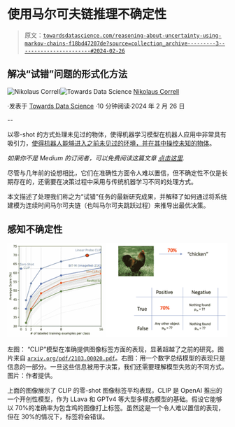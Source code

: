 # 使用马尔可夫链推理不确定性

> 原文：[`towardsdatascience.com/reasoning-about-uncertainty-using-markov-chains-f18bd47207de?source=collection_archive---------3-----------------------#2024-02-26`](https://towardsdatascience.com/reasoning-about-uncertainty-using-markov-chains-f18bd47207de?source=collection_archive---------3-----------------------#2024-02-26)

## 解决“试错”问题的形式化方法

[](https://medium.com/@nikolaus.correll?source=post_page---byline--f18bd47207de--------------------------------)![Nikolaus Correll](https://medium.com/@nikolaus.correll?source=post_page---byline--f18bd47207de--------------------------------)[](https://towardsdatascience.com/?source=post_page---byline--f18bd47207de--------------------------------)![Towards Data Science](https://towardsdatascience.com/?source=post_page---byline--f18bd47207de--------------------------------) [Nikolaus Correll](https://medium.com/@nikolaus.correll?source=post_page---byline--f18bd47207de--------------------------------)

·发表于 [Towards Data Science](https://towardsdatascience.com/?source=post_page---byline--f18bd47207de--------------------------------) ·10 分钟阅读·2024 年 2 月 26 日

--

以零-shot 的方式处理未见过的物体，使得机器学习模型在机器人应用中非常具有吸引力，[使得机器人能够进入之前未见过的环境，并在其中操控未知的物体](https://ok-robot.github.io/)。

*如果你不是 Medium 的订阅者，可以免费阅读这篇文章* [*点击这里*](https://medium.com/towards-data-science/reasoning-about-uncertainty-using-markov-chains-f18bd47207de?sk=5b07f239e82521a36d471090b78219f6)*.*

尽管与几年前的设想相比，它们在准确性方面令人难以置信，但不确定性不仅是长期存在的，还需要在决策过程中采用与传统机器学习不同的处理方式。

本文描述了处理我们称之为“试错”任务的最新研究成果，并解释了如何通过将系统建模为连续时间马尔可夫链（也叫马尔可夫跳跃过程）来推导出最优决策。

## 感知不确定性

![](img/068d4f159301c433616192f9ed4a47f4.png)

左图： “CLIP”模型在准确提供图像标签方面的表现，显著超越了之前的研究。图片来自 [`arxiv.org/pdf/2103.00020.pdf`](https://arxiv.org/pdf/2103.00020.pdf)。右图：用一个数字总结模型的表现只是信息的一部分。一旦这些信息被用于决策，我们还需要理解模型失败的不同方式。图片：作者提供。

上面的图像展示了 CLIP 的零-shot 图像标签平均表现，CLIP 是 OpenAI 推出的一个开创性模型，作为 LLava 和 GPTv4 等大型多模态模型的基础。假设它能够以 70%的准确率为包含鸡的图像打上标签。虽然这是一个令人难以置信的表现，但在 30%的情况下，标签将会错误。
